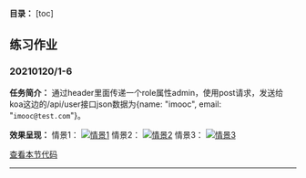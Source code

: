 **目录：**
[toc]
## 练习作业

### 20210120/1-6
**任务简介：** 通过header里面传递一个role属性admin，使用post请求，发送给koa这边的/api/user接口json数据为{name: "imooc", email: "`imooc@test.com`"}。

**效果呈现：**
情景1：
[![情景1](https://s3.ax1x.com/2021/01/20/sRmcxs.md.png)](https://imgchr.com/i/sRmcxs)
情景2：
[![情景2](https://s3.ax1x.com/2021/01/20/sRm2Mn.md.png)](https://imgchr.com/i/sRm2Mn)
情景3：
[![情景3](https://s3.ax1x.com/2021/01/20/sRm62j.md.png)](https://imgchr.com/i/sRm62j)

[查看本节代码](https://github.com/LuciusTan/practice-demo/blob/master/1-6/index.js)

---